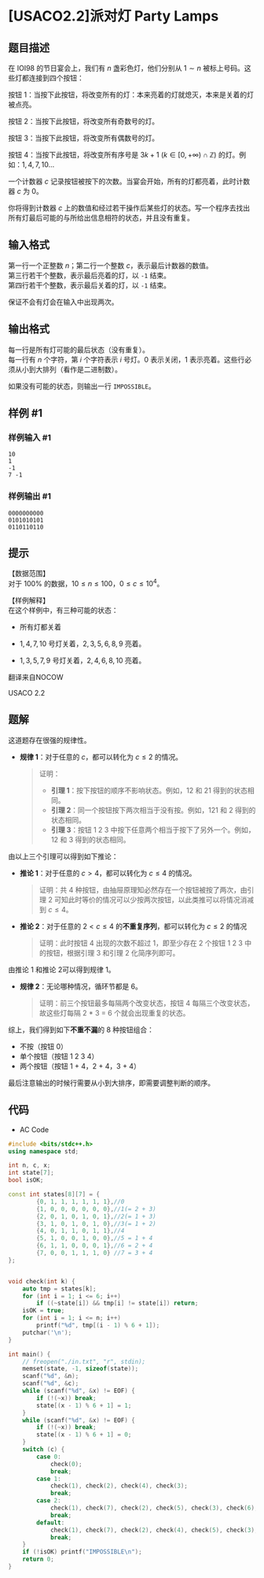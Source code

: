 # [USACO2.2]派对灯 Party Lamps

## 题目描述

在 IOI98 的节日宴会上，我们有 $n$ 盏彩色灯，他们分别从 $1 \sim n$ 被标上号码。这些灯都连接到四个按钮：

按钮 $1$：当按下此按钮，将改变所有的灯：本来亮着的灯就熄灭，本来是关着的灯被点亮。

按钮 $2$：当按下此按钮，将改变所有奇数号的灯。

按钮 $3$：当按下此按钮，将改变所有偶数号的灯。

按钮 $4$：当按下此按钮，将改变所有序号是 $3k+1 \ (k \in [0,+\infty) \cap \mathbb Z)$ 的灯。例如：$1,4,7,10 \dots$

一个计数器 $c$ 记录按钮被按下的次数。当宴会开始，所有的灯都亮着，此时计数器 $c$ 为 $0$。

你将得到计数器 $c$ 上的数值和经过若干操作后某些灯的状态。写一个程序去找出所有灯最后可能的与所给出信息相符的状态，并且没有重复。

## 输入格式

第一行一个正整数 $n$；第二行一个整数 $c$，表示最后计数器的数值。  
第三行若干个整数，表示最后亮着的灯，以 `-1` 结束。  
第四行若干个整数，表示最后关着的灯，以 `-1` 结束。

保证不会有灯会在输入中出现两次。

## 输出格式

每一行是所有灯可能的最后状态（没有重复）。  
每一行有 $n$ 个字符，第 $i$ 个字符表示 $i$ 号灯。$0$ 表示关闭，$1$ 表示亮着。这些行必须从小到大排列（看作是二进制数）。

如果没有可能的状态，则输出一行 `IMPOSSIBLE`。

## 样例 #1

### 样例输入 #1

```
10
1
-1
7 -1
```

### 样例输出 #1

```
0000000000
0101010101
0110110110
```

## 提示

【数据范围】  
对于 $100\%$ 的数据，$10 \le n \le 100$，$0 \le c \le 10^4$。

【样例解释】  
在这个样例中，有三种可能的状态：

- 所有灯都关着

- $1,4,7,10$ 号灯关着，$2,3,5,6,8,9$ 亮着。

- $1,3,5,7,9$ 号灯关着，$2,4,6,8,10$ 亮着。


翻译来自NOCOW

USACO 2.2

## 题解

这道题存在很强的规律性。

- **规律 1**：对于任意的 $c$，都可以转化为 $c \leq 2$ 的情况。

  > 证明：
  >
  > - **引理 1**：按下按钮的顺序不影响状态。例如，12 和 21 得到的状态相同。
  > - **引理 2**：同一个按钮按下两次相当于没有按。例如，121 和 2 得到的状态相同。
  > - **引理 3**：按钮 1 2 3 中按下任意两个相当于按下了另外一个。例如，12 和 3 得到的状态相同。

由以上三个引理可以得到如下推论：

- **推论 1**：对于任意的 $c > 4$，都可以转化为 $c \leq 4$ 的情况。

  > 证明：共 4 种按钮，由抽屉原理知必然存在一个按钮被按了两次，由引理 2 可知此时等价的情况可以少按两次按钮，以此类推可以将情况消减到 $c \leq 4$。

- **推论 2**：对于任意的 $2 < c \leq 4$ 的**不重复序列**，都可以转化为 $c \leq 2$ 的情况

  > 证明：此时按钮 4 出现的次数不超过 1，即至少存在 2 个按钮 1 2 3 中的按钮，根据引理 3 和引理 2 化简序列即可。

由推论 1 和推论 2可以得到规律 1。

- **规律 2**：无论哪种情况，循环节都是 6。

  > 证明：前三个按钮最多每隔两个改变状态，按钮 4 每隔三个改变状态，故这些灯每隔 2 * 3 = 6 个就会出现重复的状态。

综上，我们得到如下**不重不漏**的 8 种按钮组合：

- 不按（按钮 0）
- 单个按钮（按钮 1 2 3 4）
- 两个按钮（按钮 1 + 4，2 + 4，3 + 4）

最后注意输出的时候行需要从小到大排序，即需要调整判断的顺序。

## 代码

- AC Code

```c++
#include <bits/stdc++.h>
using namespace std;

int n, c, x;
int state[7];
bool isOK;

const int states[8][7] = {
        {0, 1, 1, 1, 1, 1, 1},//0
        {1, 0, 0, 0, 0, 0, 0},//1(= 2 + 3)
        {2, 0, 1, 0, 1, 0, 1},//2(= 1 + 3)
        {3, 1, 0, 1, 0, 1, 0},//3(= 1 + 2)
        {4, 0, 1, 1, 0, 1, 1},//4
        {5, 1, 0, 0, 1, 0, 0},//5 = 1 + 4
        {6, 1, 1, 0, 0, 0, 1},//6 = 2 + 4
        {7, 0, 0, 1, 1, 1, 0} //7 = 3 + 4
};


void check(int k) {
    auto tmp = states[k];
    for (int i = 1; i <= 6; i++)
        if ((~state[i]) && tmp[i] != state[i]) return;
    isOK = true;
    for (int i = 1; i <= n; i++)
        printf("%d", tmp[(i - 1) % 6 + 1]);
    putchar('\n');
}

int main() {
    // freopen("./in.txt", "r", stdin);
    memset(state, -1, sizeof(state));
    scanf("%d", &n);
    scanf("%d", &c);
    while (scanf("%d", &x) != EOF) {
        if (!(~x)) break;
        state[(x - 1) % 6 + 1] = 1;
    }
    while (scanf("%d", &x) != EOF) {
        if (!(~x)) break;
        state[(x - 1) % 6 + 1] = 0;
    }
    switch (c) {
        case 0:
            check(0);
            break;
        case 1:
            check(1), check(2), check(4), check(3);
            break;
        case 2:
            check(1), check(7), check(2), check(5), check(3), check(6), check(0);
            break;
        default:
            check(1), check(7), check(2), check(4), check(5), check(3), check(6), check(0);
            break;
    }
    if (!isOK) printf("IMPOSSIBLE\n");
    return 0;
}
```
